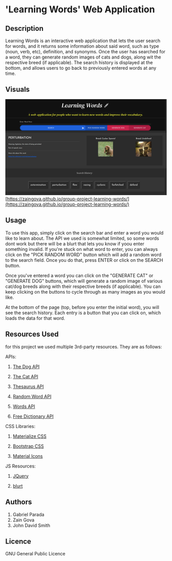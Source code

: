 # 'Learning Words' Web Application

## Description

Learning Words is an interactive web application that lets the user search for words, and it returns some information about said word, such as type (noun, verb, etc), definition, and synonyms. Once the user has searched for a word, they can generate random images of cats and dogs, along wit the respective breed (if applicable). The search history is displayed at the bottom, and allows users to go back to previously entered words at any time.

## Visuals
![demo image](./assets/images/demo.png)
[https://zaingova.github.io/group-project-learning-words/](https://zaingova.github.io/group-project-learning-words/)

## Usage

To use this app, simply click on the search bar and enter a word you would like to learn about. The API we used is somewhat limited, so some words dont work but there will be a blurt that lets you know if yoou enter something invalid. If you're stuck on what word to enter, you can always click on the "PICK RANDOM WORD" button which will add a random word to the search field. Once you do that, press ENTER or click on the SEARCH button.

Once you've entered a word you can click on the "GENERATE CAT" or "GENERATE DOG" buttons, which will generate a random image of various cat/dog breeds along with their respective breeds (if applicable). You can keep clicking on the buttons to cycle through as many images as you would like.

At the bottom of the page (top, before you enter the initial word), you will see the search history. Each entry is a button that you can click on, which loads the data for that word.

## Resources Used

for this project we used multiple 3rd-party resources. They are as follows:

APIs: 
 
1. [The Dog API](https://www.thedogapi.com/)

2. [The Cat API](https://thecatapi.com/)

3. [Thesaurus API](https://api-ninjas.com/api/thesaurus)

4. [Random Word API](https://api-ninjas.com/api/randomword)

5. [Words API](https://www.wordsapi.com/)

6. [Free Dictionary API](https://dictionaryapi.dev/)

CSS Libraries:

1. [Materialize CSS](https://materializecss.com/)

2. [Bootstrap CSS](https://getbootstrap.com/)

3. [Material Icons](https://developers.google.com/fonts/docs/material_icons)

JS Resources:

1. [JQuery](https://jqueryui.com/)

2. [blurt](https://bitwiser.in/blurt/)

## Authors

1. Gabriel Parada
2. Zain Gova
3. John David Smith

## Licence

GNU General Public Licence